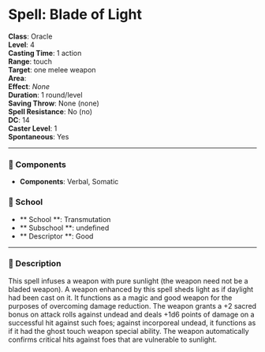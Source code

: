 
# Spell: Blade of Light
**Class**: Oracle  
**Level**: 4  
**Casting Time**: 1 action  
**Range**: touch  
**Target**: one melee weapon  
**Area**:   
**Effect**: _None_  
**Duration**: 1 round/level  
**Saving Throw**: None (none)  
**Spell Resistance**: No (no)  
**DC**: 14  
**Caster Level**: 1  
**Spontaneous**: Yes

---

### 🔮 Components
- **Components**: Verbal, Somatic

### 🏫 School
- ** School **: Transmutation
- ** Subschool **: undefined
- ** Descriptor **: Good
---

### 📜 Description
This spell infuses a weapon with pure sunlight (the weapon need not be a bladed weapon). A weapon enhanced by this spell sheds light as if daylight had been cast on it. It functions as a magic and good weapon for the purposes of overcoming damage reduction. The weapon grants a +2 sacred bonus on attack rolls against undead and deals +1d6 points of damage on a successful hit against such foes; against incorporeal undead, it functions as if it had the ghost touch weapon special ability. The weapon automatically confirms critical hits against foes that are vulnerable to sunlight.

